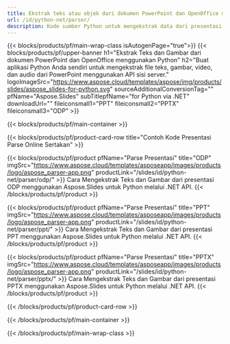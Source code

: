```yaml
---
title: Ekstrak teks atau objek dari dokumen PowerPoint dan OpenOffice menggunakan Python
url: /id/python-net/parser/
description: Kode sumber Python untuk mengekstrak data dari presentasi PowerPoint dan OpenOffice.
---
```


{{< blocks/products/pf/main-wrap-class isAutogenPage="true">}}
{{< blocks/products/pf/upper-banner h1="Ekstrak Teks dan Gambar dari dokumen PowerPoint dan OpenOffice menggunakan Python" h2="Buat aplikasi Python Anda sendiri untuk mengekstrak file teks, gambar, video, dan audio dari PowerPoint menggunakan API sisi server." logoImageSrc="https://www.aspose.cloud/templates/aspose/img/products/slides/aspose_slides-for-python.svg" sourceAdditionalConversionTag="" pfName="Aspose.Slides" subTitlepfName="for Python via .NET" downloadUrl="" fileiconsmall1="PPT" fileiconsmall2="PPTX" fileiconsmall3="ODP" >}}

{{< blocks/products/pf/main-container >}}

{{< blocks/products/pf/product-card-row title="Contoh Kode Presentasi Parse Online Sertakan" >}}

{{< blocks/products/pf/product pfName="Parse Presentasi" title="ODP" imgSrc="https://www.aspose.cloud/templates/asposeapp/images/products/logo/aspose_parser-app.png" productLink="/slides/id/python-net/parser/odp/" >}}
Cara Mengekstrak Teks dan Gambar dari presentasi ODP menggunakan Aspose.Slides untuk Python melalui .NET API.
{{< /blocks/products/pf/product >}}

{{< blocks/products/pf/product pfName="Parse Presentasi" title="PPT" imgSrc="https://www.aspose.cloud/templates/asposeapp/images/products/logo/aspose_parser-app.png" productLink="/slides/id/python-net/parser/ppt/" >}}
Cara Mengekstrak Teks dan Gambar dari presentasi PPT menggunakan Aspose.Slides untuk Python melalui .NET API.
{{< /blocks/products/pf/product >}}

{{< blocks/products/pf/product pfName="Parse Presentasi" title="PPTX" imgSrc="https://www.aspose.cloud/templates/asposeapp/images/products/logo/aspose_parser-app.png" productLink="/slides/id/python-net/parser/pptx/" >}}
Cara Mengekstrak Teks dan Gambar dari presentasi PPTX menggunakan Aspose.Slides untuk Python melalui .NET API.
{{< /blocks/products/pf/product >}}



{{< /blocks/products/pf/product-card-row >}}

{{< /blocks/products/pf/main-container >}}
    
{{< /blocks/products/pf/main-wrap-class >}}